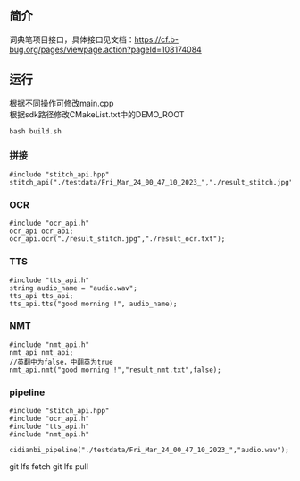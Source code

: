 ## 简介

词典笔项目接口，具体接口见文档：https://cf.b-bug.org/pages/viewpage.action?pageId=108174084

## 运行
根据不同操作可修改main.cpp  
根据sdk路径修改CMakeList.txt中的DEMO_ROOT

```
bash build.sh
```

### 拼接

```
#include "stitch_api.hpp"
stitch_api("./testdata/Fri_Mar_24_00_47_10_2023_","./result_stitch.jpg");
```

### OCR

```
#include "ocr_api.h"
ocr_api ocr_api;
ocr_api.ocr("./result_stitch.jpg","./result_ocr.txt");
```

### TTS

```
#include "tts_api.h"
string audio_name = "audio.wav";
tts_api tts_api;
tts_api.tts("good morning !", audio_name);
```

### NMT

```
#include "nmt_api.h"
nmt_api nmt_api;
//英翻中为false，中翻英为true
nmt_api.nmt("good morning !","result_nmt.txt",false);
```

### pipeline

```
#include "stitch_api.hpp"
#include "ocr_api.h"
#include "tts_api.h"
#include "nmt_api.h"

cidianbi_pipeline("./testdata/Fri_Mar_24_00_47_10_2023_","audio.wav");
```

git lfs fetch
git lfs pull